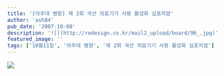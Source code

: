 ```yaml
---
title: '[아주대 병원] 제 2회 국산 의료기기 사용 활성화 심포지엄'
author: 'ash84'
pub_date: '2007-10-08'
description: '![](http://redesign.co.kr/mail2_upload/board/96_.jpg)'
featured_image: ''
tags: ['10월11일', '아주대 병원', '제 2회 국산 의료기기 사용 활성화 심포지엄']
---
```



<span lang="EN-US" style="FONT-SIZE: 9pt; COLOR: #333333; FONT-FAMILY: 굴림; mso-bidi-font-family: 굴림; mso-ansi-language: EN-US; mso-fareast-language: KO; mso-bidi-language: AR-SA">![](http://redesign.co.kr/mail2_upload/board/96_.jpg)</span>



